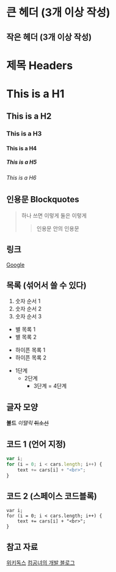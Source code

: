 큰 헤더 (3개 이상 작성)
=====
작은 헤더 (3개 이상 작성)
-----

제목 Headers
=====
# This is a H1
## This is a H2
### This is a H3
#### This is a H4
##### This is a H5
###### This is a H6

인용문 Blockquotes
-----
> 하나 쓰면 이렇게
> 둘은 이렇게
>> 인용문 안의 인용문

링크
-----
[Google](http://www.google.co.kr)


목록 (섞어서 쓸 수 있다)
-----
1. 숫자 순서 1
2. 숫자 순서 2
3. 숫자 순서 3
* 별 목록 1
* 별 목록 2
- 하이픈 목록 1
- 하이픈 목록 2
* 1단계
    - 2단계
    	+ 3단계
            = 4단계

글자 모양
-----
**볼드**
*이탤릭*
~~취소선~~

코드 1 (언어 지정)
-----
```javascript
var i;
for (i = 0; i < cars.length; i++) {
    text += cars[i] + "<br>";
}
```

코드 2 (스페이스 코드블록)
-----
    var i;
    for (i = 0; i < cars.length; i++) {
        text += cars[i] + "<br>";
    }

참고 자료
-----
[위키독스](https://wikidocs.net/1678)
[컴공녀의 개발 블로그](https://simhyejin.github.io/2016/06/30/Markdown-syntax/)
